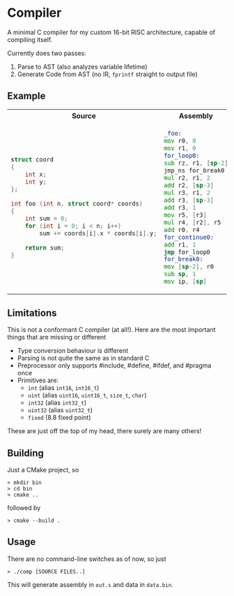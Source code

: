 # Compiler
A minimal C compiler for my custom 16-bit RISC architecture, capable of compiling itself.

Currently does two passes:
1. Parse to AST (also analyzes variable lifetime)
2. Generate Code from AST (no IR, `fprintf` straight to output file)

## Example

<table>
<tr>
<th>Source</th>
<th>Assembly</th>
</tr>
<tr>
<td>
  
```c
struct coord
{
    int x;
    int y;
};

int foo (int n, struct coord* coords)
{
    int sum = 0;
    for (int i = 0; i < n; i++)
        sum += coords[i].x * coords[i].y;

    return sum;
}
```
  
</td>
<td>

```asm
_foo:
mov r0, 0
mov r1, 0
for_loop0:
sub rz, r1, [sp-2]
jmp_ns for_break0
mul r2, r1, 2
add r2, [sp-3]
mul r3, r1, 2
add r3, [sp-3]
add r3, 1
mov r5, [r3]
mul r4, [r2], r5
add r0, r4
for_continue0:
add r1, 1
jmp for_loop0
for_break0:
mov [sp-2], r0
sub sp, 1
mov ip, [sp]
```

</td>
</tr>
</table>

## Limitations
This is not a conformant C compiler (at all!). Here are the most important things that are missing or different
- Type conversion behaviour is different
- Parsing is not quite the same as in standard C
- Preprocessor only supports #include, #define, #ifdef, and #pragma once
- Primitives are:
  - `int` (alias `int16`, `int16_t`)
  - `uint` (alias `uint16`, `uint16_t`, `size_t`, `char`)
  - `int32` (alias `int32_t`)
  - `uint32` (alias `uint32_t`)
  - `fixed` (8.8 fixed point)
  
These are just off the top of my head, there surely are many others!

## Building
Just a CMake project, so 

```
> mkdir bin
> cd bin
> cmake ..
```
followed by
```
> cmake --build .
```

## Usage
There are no command-line switches as of now, so just
```
> ./comp [SOURCE FILES..]
```
This will generate assembly in `out.s` and data in `data.bin`.
